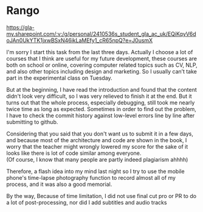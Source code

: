# Rango

https://gla-my.sharepoint.com/:v:/g/personal/2410536s_student_gla_ac_uk/EQiKqyV6doJAn0UkYTK1jxwBSxN46ikLaMEfy1_cR65npQ?e=J0usmX

I'm sorry I start this task from the last three days.
Actually I choose a lot of courses that I think are useful for my future development, these courses are both on school or online, 
covering computer related topics such as CV, NLP, and also other topics including design and marketing. 
So I usually can’t take part in the experimental class on Tuesday.

But at the beginning, I have read the introduction and found that the content didn't look very difficult, 
so I was very relieved to finish it at the end.
But it turns out that the whole process, especially debugging, 
still took me nearly twice time as long as expected. 
Sometimes in order to find out the problem, I have to check the commit history against low-level errors line by line after submitting to github.


Considering that you said that you don't want us to submit it in a few days, 
and because most of the architecture and code are shown in the book, 
I worry that the teacher might wrongly lowered my score for the sake of it looks like there is lot of code similar among everyone.  
(Of course, I know that many people are partly indeed plagiarism ahhhh)

Therefore, a flash idea into my mind last night so I try to use the mobile phone's time-lapse photography function 
to record almost all of my process, and it was also a good memorial.

By the way, Because of time limitation, I did not use final cut pro or PR to do a lot of post-processing, 
nor did I add subtitles and audio tracks
